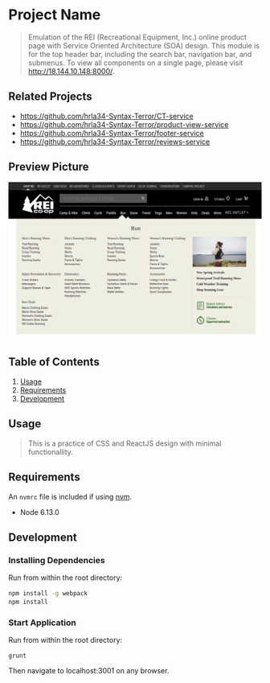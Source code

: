# Project Name

> Emulation of the REI (Recreational Equipment, Inc.) online product page with Service Oriented Architecture (SOA) design. This module is for the top header bar, including the search bar, navigation bar, and submenus. To view all components on a single page, please visit http://18.144.10.148:8000/.

## Related Projects

  - https://github.com/hrla34-Syntax-Terror/CT-service
  - https://github.com/hrla34-Syntax-Terror/product-view-service
  - https://github.com/hrla34-Syntax-Terror/footer-service
  - https://github.com/hrla34-Syntax-Terror/reviews-service

## Preview Picture

![Snapshot of the project](https://github.com/hrla34-Syntax-Terror/header-bar-service/blob/master/FEC.png)

## Table of Contents

1. [Usage](#Usage)
1. [Requirements](#requirements)
1. [Development](#development)

## Usage

> This is a practice of CSS and ReactJS design with minimal functionallity.

## Requirements

An `nvmrc` file is included if using [nvm](https://github.com/creationix/nvm).

- Node 6.13.0

## Development

### Installing Dependencies

Run from within the root directory:

```sh
npm install -g webpack
npm install
```

### Start Application

Run from within the root directory:
```
grunt
```
Then navigate to localhost:3001 on any browser.

